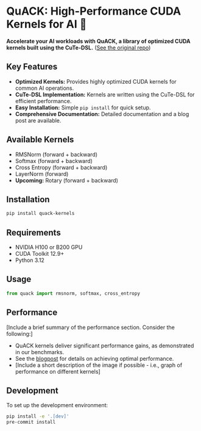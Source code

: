 # QuACK: High-Performance CUDA Kernels for AI 🦆

**Accelerate your AI workloads with QuACK, a library of optimized CUDA kernels built using the CuTe-DSL.** ([See the original repo](https://github.com/Dao-AILab/quack))

## Key Features

*   **Optimized Kernels:** Provides highly optimized CUDA kernels for common AI operations.
*   **CuTe-DSL Implementation:** Kernels are written using the CuTe-DSL for efficient performance.
*   **Easy Installation:** Simple `pip install` for quick setup.
*   **Comprehensive Documentation:** Detailed documentation and a blog post are available.

## Available Kernels

*   RMSNorm (forward + backward)
*   Softmax (forward + backward)
*   Cross Entropy (forward + backward)
*   LayerNorm (forward)
*   **Upcoming:** Rotary (forward + backward)

## Installation

```bash
pip install quack-kernels
```

## Requirements

*   NVIDIA H100 or B200 GPU
*   CUDA Toolkit 12.9+
*   Python 3.12

## Usage

```python
from quack import rmsnorm, softmax, cross_entropy
```

## Performance

[Include a brief summary of the performance section. Consider the following:]

*   QuACK kernels deliver significant performance gains, as demonstrated in our benchmarks.
*   See the [blogpost](media/2025-07-10-membound-sol.md) for details on achieving optimal performance.
*   [Include a short description of the image if possible - i.e., graph of performance on different kernels]

## Development

To set up the development environment:

```bash
pip install -e '.[dev]'
pre-commit install